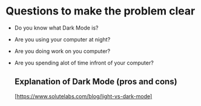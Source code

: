 # Questions to make the problem clear
- Do you know what Dark Mode is?
- Are you using your computer at night?
- Are you doing work on you computer?
- Are you spending alot of time infront of your computer?

  ## Explanation of Dark Mode (pros and cons)
  [https://www.solutelabs.com/blog/light-vs-dark-mode]
